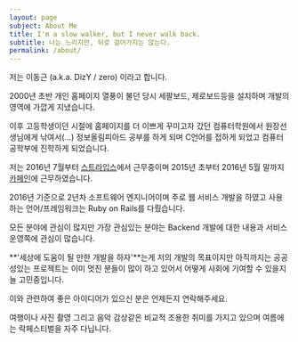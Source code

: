 ```yaml
---
layout: page
subject: About Me
title: I'm a slow walker, but I never walk back.
subtitle: 나는 느리지만, 뒤로 걸어가지는 않는다.
permalink: /about/
---
```


저는 이동근 (a.k.a. DizY / zero) 이라고 합니다.

2000년 초반 개인 홈페이지 열풍이 불던 당시 세팔보드, 제로보드등을 설치하며 개발의 영역에 가깝게 지냈습니다.

이후 고등학생이던 시절에 홈페이지를 더 이쁘게 꾸미고자 갔던 컴퓨터학원에서 원장선생님에게 낚여서(...) 정보올림피아드 공부를 하게 되며 C언어를 접하게 되었고 컴퓨터공학부에 진학하게 되었습니다.

저는 2016년 7월부터 <a href="http://www.stripes.co.kr/" target="_blank">스트라입스</a>에서 근무중이며  2015년 초부터 2016년 5월 말까지 <a href="https://www.carffeine.com/" target="_blank">카페인</a>에 근무하였습니다.

2016년 기준으로 2년차 소프트웨어 엔지니어이며 주로 웹 서비스 개발을 하였고 사용하는 언어/프레임워크는 Ruby on Rails를 다뤘습니다.

모든 분야에 관심이 많지만 가장 관심있는 분야는 Backend 개발에 대한 내용과 서비스 운영쪽에 관심이 많습니다.

**'세상에 도움이 될 만한 개발을 하자'**는게 저의 개발의 목표이지만 아직까지는 공공성있는 프로젝트는 이미 멋진 분들이 많이 하고 있어서 어떻게 사회에 기여할 수 있을지 늘 고민중입니다.

이와 관련하여 좋은 아이디어가 있으신 분은 언제든지 연락해주세요.

여행이나 사진 촬영 그리고 음악 감상같은 비교적 조용한 취미를 가지고 있으며 여름에는 락페스티벌을 자주 다닙니다.
